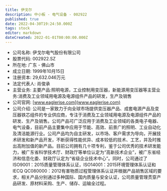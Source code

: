 ```yaml
---
title: 伊戈尔
description: 中小板 - 电气设备 - 002922
published: true
date: 2022-04-30T19:24:50.000Z
tags: stock
editor: markdown
dateCreated: 2022-01-01T00:00:00.000Z
---
```


- 公司名称: 伊戈尔电气股份有限公司
- 股票代码: 002922.SZ
- 所在地: 广东 - 佛山市
- 成立日期: 1999年10月15日
- 注册资本: 29,632.046万元
- 法定代表人: 肖俊承
- 主营业务: 主要产品:照明电源，工业控制用变压器，新能源用变压器等主营业务:消费及工业领域用电源及电源组件产品的研发，生产及销售
- 公司官网: [www.eaglerise.com](www.eaglerise.com)
- 公司介绍: 公司是一家致力于向全球市场提供变压器产品、成套电源产品及变压器铁芯组件的专业供应商，专注于消费及工业领域用电源及电源组件产品的研发、生产及销售。公司产品可广泛应用于消费及工业领域的各类电子电器、电气设备，目前产品主要集中应用于节能、高效、前景广的照明、工业自动化及清洁能源行业。公司产品均为自主研发，以市场、客户需求为导向，开展技术研发和新产品开发，不断获得性能优异、成本较低的技术、工艺，并及时推出高附加值的新产品。目前公司拥有几十项专利，鉴于公司优秀的技术研发能力，被广东省科学技术厅、财政厅等单位认定为“高新技术企业”，被广东省经济和信息化委、财政厅认定为“省级企业技术中心”。同时，公司通过了ISO9001：2015质量管理体系认证，ISO14001：2015环境管理体系认证和IECQ QC080000：2012有害物质过程管理体系认证并根据产品销售区域的要求，相关产品分别通过多种国际、国内质量与安全认证，公司质量管理贯穿产品研发、原材料采购、生产、储存、运输全过程。


